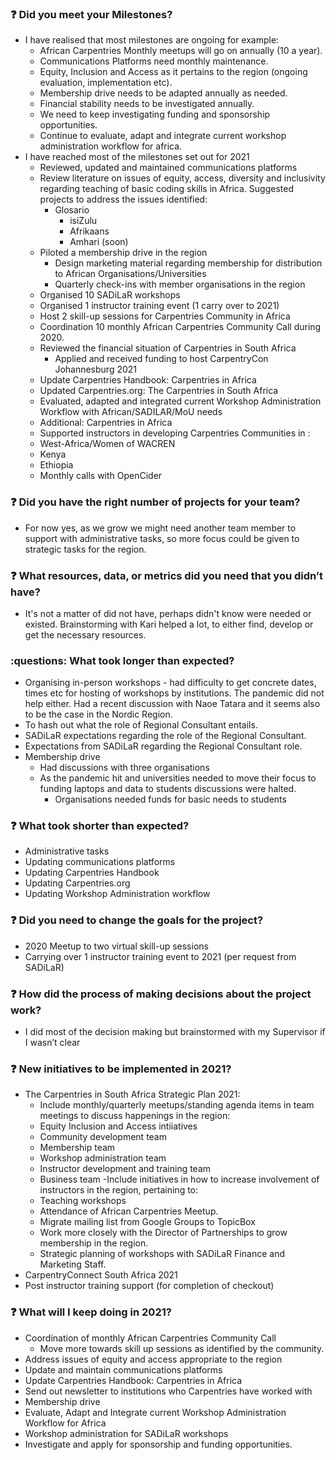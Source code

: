 ### :question:  Did you meet your Milestones?
- I have realised that most milestones are ongoing for example: 
  - African Carpentries Monthly meetups will go on annually (10 a year). 
  - Communications Platforms need monthly maintenance. 
  - Equity, Inclusion and Access as it pertains to the region (ongoing evaluation, implementation etc).
  - Membership drive needs to be adapted annually as needed. 
  - Financial stability needs to be investigated annually. 
  - We need to keep investigating funding and sponsorship opportunities.
  - Continue to evaluate, adapt and integrate current workshop administration workflow for africa. 
- I have reached most of the milestones set out for 2021
  - Reviewed, updated and maintained communications platforms
  - Review literature on issues of equity, access, diversity and inclusivity regarding teaching of basic coding skills in Africa. Suggested projects to address the issues identified:
    - Glosario
      - isiZulu
      - Afrikaans
      - Amhari (soon)
  - Piloted a membership drive in the region
    - Design marketing material regarding membership for distribution to African Organisations/Universities
    - Quarterly check-ins with member organisations in the region
   - Organised 10 SADiLaR workshops
  - Organised 1 instructor training event (1 carry over to 2021)
  - Host 2 skill-up sessions for Carpentries Community in Africa
  - Coordination 10 monthly African Carpentries Community Call during 2020.
  - Reviewed the financial situation of Carpentries in South Africa
     - Applied and received funding to host CarpentryCon Johannesburg 2021
  - Update Carpentries Handbook: Carpentries in Africa
  - Updated Carpentries.org: The Carpentries in South Africa
  - Evaluated, adapted and integrated current Workshop Administration Workflow with African/SADILAR/MoU needs
  - Additional: Carpentries in Africa
   - Supported instructors in developing Carpentries Communities in :
    - West-Africa/Women of WACREN
    - Kenya
    - Ethiopia
  - Monthly calls with OpenCider 
### :question: Did you have the right number of projects for your team?
- For now yes, as we grow we might need another team member to support with administrative tasks, so more focus could be given to strategic tasks for the region. 

### :question: What resources, data, or metrics did you need that you didn’t have? 
- It's not a matter of did not have, perhaps didn't know were needed or existed. Brainstorming with Kari helped a lot, to either find, develop or get the necessary resources.

### :questions: What took longer than expected?
- Organising in-person workshops - had difficulty to get concrete dates, times etc for hosting of workshops by institutions. The pandemic did not help either. Had a recent discussion with Naoe Tatara and it seems also to be the case in the Nordic Region. 
- To hash out what the role of Regional Consultant entails.
- SADiLaR expectations regarding the role of the Regional Consultant.
- Expectations from SADiLaR regarding the Regional Consultant role. 
- Membership drive
  - Had discussions with three organisations
  - As the pandemic hit and universities needed to move their focus to funding laptops and data to students discussions were halted. 
    - Organisations needed funds for basic needs to students

### :question: What took shorter than expected?
- Administrative tasks
- Updating communications platforms
- Updating Carpentries Handbook
- Updating Carpentries.org
- Updating Workshop Administration workflow

### :question: Did you need to change the goals for the project?
- 2020 Meetup to two virtual skill-up sessions
- Carrying over 1 instructor training event to 2021 (per request from SADiLaR)

### :question: How did the process of making decisions about the project work?
- I did most of the decision making but brainstormed with my Supervisor if I wasn’t clear

### :question: New initiatives to be implemented in 2021?
- The Carpentries in South Africa Strategic Plan 2021:
    - Include monthly/quarterly meetups/standing agenda items in team meetings to discuss happenings in the region:
    - Equity Inclusion and Access intiiatives
    - Community development team
    - Membership team
    - Workshop administration team
    - Instructor development and training team
    - Business team
-Include initiatives in how to increase involvement of instructors in the region, pertaining to:
    - Teaching workshops
    - Attendance of African Carpentries Meetup.
  - Migrate mailing list from Google Groups to TopicBox 
  - Work more closely with the Director of Partnerships to grow membership in the region. 
  - Strategic planning of workshops with SADiLaR Finance and Marketing Staff. 
- CarpentryConnect South Africa 2021
- Post instructor training support (for completion of checkout)

### :question: What will I keep doing in 2021?
- Coordination of monthly African Carpentries Community Call
  - Move more towards skill up sessions as identified by the community.
- Address issues of equity and access appropriate to the region 
- Update and maintain communications platforms
- Update Carpentries Handbook: Carpentries in Africa
- Send out newsletter to institutions who Carpentries have worked with
- Membership drive
- Evaluate, Adapt and Integrate current Workshop Administration Workflow for Africa
- Workshop administration for SADiLaR workshops
- Investigate and apply for sponsorship and funding opportunities.
